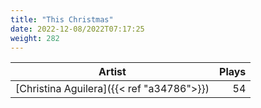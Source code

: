 ```yaml
---
title: "This Christmas"
date: 2022-12-08/2022T07:17:25
weight: 282
---
```




 Artist | Plays 
----- | -----:
[Christina Aguilera]({{< ref "a34786">}}) | 54
